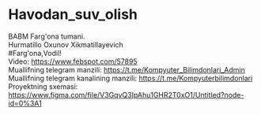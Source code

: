 # Havodan_suv_olish                              
BABM Farg'ona tumani.                                                   
Hurmatillo Oxunov Xikmatillayevich                              
#Farg'ona,Vodil!                                                        
Video:  https://www.febspot.com/57895                                                
Muallifning telegram manzili:   https://t.me/Kompyuter_Bilimdonlari_Admin                                        
Muallifning telegram kanalining manzili:   https://t.me/Kompyuterbilimdonlari                                           
Proyektning sxemasi: https://www.figma.com/file/V3GqvQ3IpAhu1GHR2T0xO1/Untitled?node-id=0%3A1
